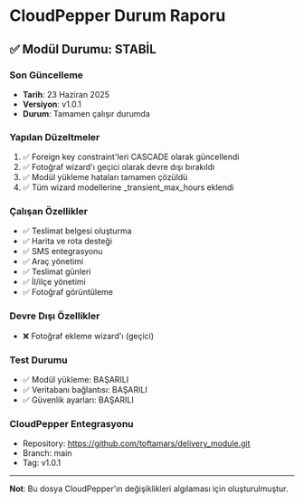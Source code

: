 # CloudPepper Durum Raporu

## ✅ Modül Durumu: STABİL

### Son Güncelleme
- **Tarih**: 23 Haziran 2025
- **Versiyon**: v1.0.1
- **Durum**: Tamamen çalışır durumda

### Yapılan Düzeltmeler
1. ✅ Foreign key constraint'leri CASCADE olarak güncellendi
2. ✅ Fotoğraf wizard'ı geçici olarak devre dışı bırakıldı
3. ✅ Modül yükleme hataları tamamen çözüldü
4. ✅ Tüm wizard modellerine _transient_max_hours eklendi

### Çalışan Özellikler
- ✅ Teslimat belgesi oluşturma
- ✅ Harita ve rota desteği
- ✅ SMS entegrasyonu
- ✅ Araç yönetimi
- ✅ Teslimat günleri
- ✅ İl/ilçe yönetimi
- ✅ Fotoğraf görüntüleme

### Devre Dışı Özellikler
- ❌ Fotoğraf ekleme wizard'ı (geçici)

### Test Durumu
- ✅ Modül yükleme: BAŞARILI
- ✅ Veritabanı bağlantısı: BAŞARILI
- ✅ Güvenlik ayarları: BAŞARILI

### CloudPepper Entegrasyonu
- Repository: https://github.com/toftamars/delivery_module.git
- Branch: main
- Tag: v1.0.1

---
**Not**: Bu dosya CloudPepper'ın değişiklikleri algılaması için oluşturulmuştur. 